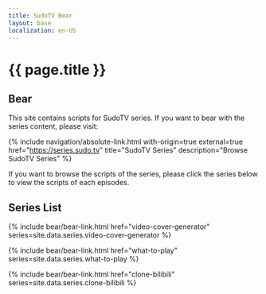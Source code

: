 ```yaml
---
title: SudoTV Bear
layout: base
localization: en-US
---
```


# {{ page.title }}

## Bear

This site contains scripts for SudoTV series. If you want to bear with the series content, please visit:

{% include navigation/absolute-link.html
    with-origin=true
    external=true
    href="https://series.sudo.tv"
    title="SudoTV Series"
    description="Browse SudoTV Series"
%}

If you want to browse the scripts of the series, please click the series below to view the scripts of each episodes.

## Series List

{% include bear/bear-link.html
    href="video-cover-generator"
    series=site.data.series.video-cover-generator
%}

{% include bear/bear-link.html
    href="what-to-play"
    series=site.data.series.what-to-play
%}

{% include bear/bear-link.html
    href="clone-bilibili"
    series=site.data.series.clone-bilibili
%}
